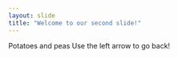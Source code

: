 ```yaml
---
layout: slide
title: "Welcome to our second slide!"
---
```

Potatoes and peas
Use the left arrow to go back!
